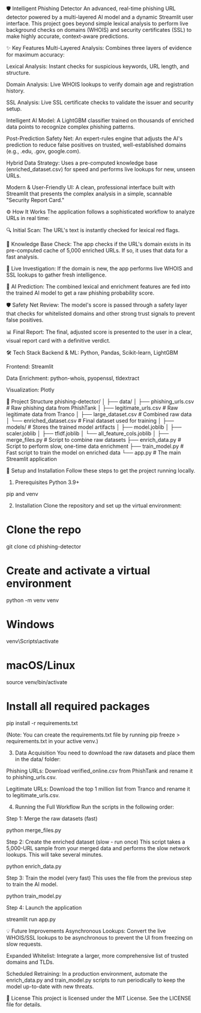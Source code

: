 🛡️ Intelligent Phishing Detector
An advanced, real-time phishing URL detector powered by a multi-layered AI model and a dynamic Streamlit user interface. This project goes beyond simple lexical analysis to perform live background checks on domains (WHOIS) and security certificates (SSL) to make highly accurate, context-aware predictions.

✨ Key Features
Multi-Layered Analysis: Combines three layers of evidence for maximum accuracy:

Lexical Analysis: Instant checks for suspicious keywords, URL length, and structure.

Domain Analysis: Live WHOIS lookups to verify domain age and registration history.

SSL Analysis: Live SSL certificate checks to validate the issuer and security setup.

Intelligent AI Model: A LightGBM classifier trained on thousands of enriched data points to recognize complex phishing patterns.

Post-Prediction Safety Net: An expert-rules engine that adjusts the AI's prediction to reduce false positives on trusted, well-established domains (e.g., .edu, .gov, google.com).

Hybrid Data Strategy: Uses a pre-computed knowledge base (enriched_dataset.csv) for speed and performs live lookups for new, unseen URLs.

Modern & User-Friendly UI: A clean, professional interface built with Streamlit that presents the complex analysis in a simple, scannable "Security Report Card."

⚙️ How It Works
The application follows a sophisticated workflow to analyze URLs in real time:

🔍 Initial Scan: The URL's text is instantly checked for lexical red flags.

🧠 Knowledge Base Check: The app checks if the URL's domain exists in its pre-computed cache of 5,000 enriched URLs. If so, it uses that data for a fast analysis.

📡 Live Investigation: If the domain is new, the app performs live WHOIS and SSL lookups to gather fresh intelligence.

🤖 AI Prediction: The combined lexical and enrichment features are fed into the trained AI model to get a raw phishing probability score.

🛡️ Safety Net Review: The model's score is passed through a safety layer that checks for whitelisted domains and other strong trust signals to prevent false positives.

📊 Final Report: The final, adjusted score is presented to the user in a clear, visual report card with a definitive verdict.

🛠️ Tech Stack
Backend & ML: Python, Pandas, Scikit-learn, LightGBM

Frontend: Streamlit

Data Enrichment: python-whois, pyopenssl, tldextract

Visualization: Plotly

📁 Project Structure
phishing-detector/
│
├── data/
│   ├── phishing_urls.csv       # Raw phishing data from PhishTank
│   ├── legitimate_urls.csv     # Raw legitimate data from Tranco
│   ├── large_dataset.csv       # Combined raw data
│   └── enriched_dataset.csv    # Final dataset used for training
│
├── models/                     # Stores the trained model artifacts
│   ├── model.joblib
│   ├── scaler.joblib
│   ├── tfidf.joblib
│   └── all_feature_cols.joblib
│
├── merge_files.py              # Script to combine raw datasets
├── enrich_data.py              # Script to perform slow, one-time data enrichment
├── train_model.py              # Fast script to train the model on enriched data
└── app.py                      # The main Streamlit application

🚀 Setup and Installation
Follow these steps to get the project running locally.

1. Prerequisites
Python 3.9+

pip and venv

2. Installation
Clone the repository and set up the virtual environment:

# Clone the repo
git clone <your-repo-url>
cd phishing-detector

# Create and activate a virtual environment
python -m venv venv
# Windows
venv\Scripts\activate
# macOS/Linux
source venv/bin/activate

# Install all required packages
pip install -r requirements.txt

(Note: You can create the requirements.txt file by running pip freeze > requirements.txt in your active venv.)

3. Data Acquisition
You need to download the raw datasets and place them in the data/ folder:

Phishing URLs: Download verified_online.csv from PhishTank and rename it to phishing_urls.csv.

Legitimate URLs: Download the top 1 million list from Tranco and rename it to legitimate_urls.csv.

4. Running the Full Workflow
Run the scripts in the following order:

Step 1: Merge the raw datasets (fast)

python merge_files.py

Step 2: Create the enriched dataset (slow - run once)
This script takes a 5,000-URL sample from your merged data and performs the slow network lookups. This will take several minutes.

python enrich_data.py

Step 3: Train the model (very fast)
This uses the file from the previous step to train the AI model.

python train_model.py

Step 4: Launch the application

streamlit run app.py

💡 Future Improvements
Asynchronous Lookups: Convert the live WHOIS/SSL lookups to be asynchronous to prevent the UI from freezing on slow requests.

Expanded Whitelist: Integrate a larger, more comprehensive list of trusted domains and TLDs.

Scheduled Retraining: In a production environment, automate the enrich_data.py and train_model.py scripts to run periodically to keep the model up-to-date with new threats.

📜 License
This project is licensed under the MIT License. See the LICENSE file for details.
